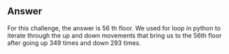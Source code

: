 ## Answer
For this challenge, the answer is 56 th floor. We used for loop in python to iterate through the up and down movements that bring us to the 56th floor after going up 349 times and down 293 times.